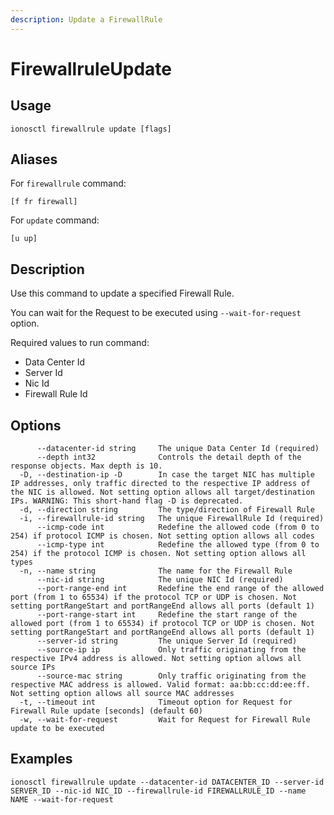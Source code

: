 ```yaml
---
description: Update a FirewallRule
---
```


# FirewallruleUpdate

## Usage

```text
ionosctl firewallrule update [flags]
```

## Aliases

For `firewallrule` command:

```text
[f fr firewall]
```

For `update` command:

```text
[u up]
```

## Description

Use this command to update a specified Firewall Rule.

You can wait for the Request to be executed using `--wait-for-request` option.

Required values to run command:

* Data Center Id
* Server Id
* Nic Id
* Firewall Rule Id

## Options

```text
      --datacenter-id string     The unique Data Center Id (required)
      --depth int32              Controls the detail depth of the response objects. Max depth is 10.
  -D, --destination-ip -D        In case the target NIC has multiple IP addresses, only traffic directed to the respective IP address of the NIC is allowed. Not setting option allows all target/destination IPs. WARNING: This short-hand flag -D is deprecated.
  -d, --direction string         The type/direction of Firewall Rule
  -i, --firewallrule-id string   The unique FirewallRule Id (required)
      --icmp-code int            Redefine the allowed code (from 0 to 254) if protocol ICMP is chosen. Not setting option allows all codes
      --icmp-type int            Redefine the allowed type (from 0 to 254) if the protocol ICMP is chosen. Not setting option allows all types
  -n, --name string              The name for the Firewall Rule
      --nic-id string            The unique NIC Id (required)
      --port-range-end int       Redefine the end range of the allowed port (from 1 to 65534) if the protocol TCP or UDP is chosen. Not setting portRangeStart and portRangeEnd allows all ports (default 1)
      --port-range-start int     Redefine the start range of the allowed port (from 1 to 65534) if protocol TCP or UDP is chosen. Not setting portRangeStart and portRangeEnd allows all ports (default 1)
      --server-id string         The unique Server Id (required)
      --source-ip ip             Only traffic originating from the respective IPv4 address is allowed. Not setting option allows all source IPs
      --source-mac string        Only traffic originating from the respective MAC address is allowed. Valid format: aa:bb:cc:dd:ee:ff. Not setting option allows all source MAC addresses
  -t, --timeout int              Timeout option for Request for Firewall Rule update [seconds] (default 60)
  -w, --wait-for-request         Wait for Request for Firewall Rule update to be executed
```

## Examples

```text
ionosctl firewallrule update --datacenter-id DATACENTER_ID --server-id SERVER_ID --nic-id NIC_ID --firewallrule-id FIREWALLRULE_ID --name NAME --wait-for-request
```

